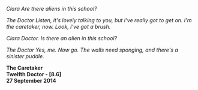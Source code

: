 _Clara_ _Are there aliens in this school?_

_The Doctor_ _Listen, it's lovely talking to you, but I've really got to get on. I'm the caretaker, now. Look, I've got a brush._

_Clara_ _Doctor. Is there an alien in this school?_

_The Doctor_ _Yes, me. Now go. The walls need sponging, and there's a sinister puddle._

**The Caretaker  
Twelfth Doctor - [8.6]  
27 September 2014**
